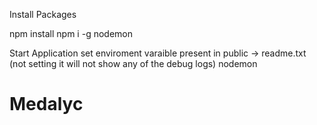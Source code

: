 Install Packages

npm install
npm i -g nodemon

Start Application
set enviroment varaible present in public -> readme.txt (not setting it will not show any of the debug logs)
nodemon
# Medalyc
